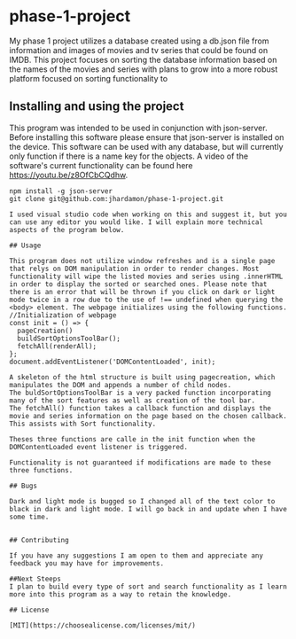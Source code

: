 # phase-1-project

My phase 1 project utilizes a database created using a db.json file from information and images of movies and tv series that could be found on IMDB. This project focuses on sorting the database information based on the names of the movies and series with plans to grow into a more robust platform focused on sorting functionality to 

## Installing and using the project
This program was intended to be used in conjunction with json-server. Before installing this software please ensure that json-server is installed on the device. 
This software can be used with any database, but will currently only function if there is a name key for the objects. A video of the software's current functionality can be found here https://youtu.be/z8OfCbCQdhw.

```linux
npm install -g json-server
git clone git@github.com:jhardamon/phase-1-project.git

I used visual studio code when working on this and suggest it, but you can use any editor you would like. I will explain more technical aspects of the program below.

## Usage

This program does not utilize window refreshes and is a single page that relys on DOM manipulation in order to render changes. Most functionality will wipe the listed movies and series using .innerHTML in order to display the sorted or searched ones. Please note that there is an error that will be thrown if you click on dark or light mode twice in a row due to the use of !== undefined when querying the <body> element. The webpage initializes using the following functions.
//Initialization of webpage
const init = () => {
  pageCreation()
  buildSortOptionsToolBar();
  fetchAll(renderAll);
};
document.addEventListener('DOMContentLoaded', init);

A skeleton of the html structure is built using pagecreation, which manipulates the DOM and appends a number of child nodes. 
The buldSortOptionsToolBar is a very packed function incorporating many of the sort features as well as creation of the tool bar. 
The fetchAll() function takes a callback function and displays the movie and series information on the page based on the chosen callback. This assists with Sort functionality.

Theses three functions are calle in the init function when the DOMContentLoaded event listener is triggered.

Functionality is not guaranteed if modifications are made to these three functions.

## Bugs

Dark and light mode is bugged so I changed all of the text color to black in dark and light mode. I will go back in and update when I have some time.


## Contributing

If you have any suggestions I am open to them and appreciate any feedback you may have for improvements.

##Next Steeps
I plan to build every type of sort and search functionality as I learn more into this program as a way to retain the knowledge.

## License

[MIT](https://choosealicense.com/licenses/mit/)
